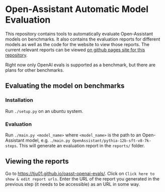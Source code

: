 # Open-Assistant Automatic Model Evaluation

This repository contains tools to automatically evaluate Open-Assistant models on benchmarks.
It also contains the evaluation reports for different models as well as the code for the website to view those reports.
The current relevant reports can be viewed [on github pages site for this repository](https://tju01.github.io/oasst-openai-evals/).

Right now only OpenAI evals is supported as a benchmark, but there are plans for other benchmarks.

## Evaluating the model on benchmarks

### Installation

Run `./setup.py` on an ubuntu system.

### Evaluation

Run `./main.py <model_name>` where `<model_name>` is the path to an Open-Assistant model, e.g. `./main.py OpenAssistant/pythia-12b-sft-v8-7k-steps`.
This will generate an evaluation report in the `reports/` folder.

## Viewing the reports

Go to https://tju01.github.io/oasst-openai-evals/.
Click on `Click here to show & edit report urls`.
Enter the URL of the report you generated in the previous step (it needs to be accessible) as an URL in some way.
